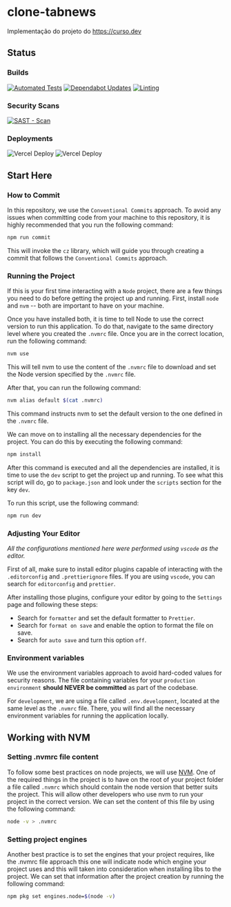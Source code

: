 # clone-tabnews

Implementação do projeto do https://curso.dev

## Status

### Builds

[![Automated Tests](https://github.com/BatistaGabriel/clone-tabnews/actions/workflows/tests.yaml/badge.svg)](https://github.com/BatistaGabriel/clone-tabnews/actions/workflows/tests.yaml) [![Dependabot Updates](https://github.com/BatistaGabriel/clone-tabnews/actions/workflows/dependabot/dependabot-updates/badge.svg)](https://github.com/BatistaGabriel/clone-tabnews/actions/workflows/dependabot/dependabot-updates) [![Linting](https://github.com/BatistaGabriel/clone-tabnews/actions/workflows/linting.yaml/badge.svg)](https://github.com/BatistaGabriel/clone-tabnews/actions/workflows/linting.yaml)

### Security Scans

[![SAST - Scan](https://github.com/BatistaGabriel/clone-tabnews/actions/workflows/sast.yaml/badge.svg)](https://github.com/BatistaGabriel/clone-tabnews/actions/workflows/sast.yaml)

### Deployments

![Vercel Deploy](https://deploy-badge.vercel.app/vercel/clone-tabnews-ashen-two?name=env%3A+production) ![Vercel Deploy](https://deploy-badge.vercel.app/vercel/clone-tabnews-git-model-user-gabriel-batistas-projects-0753aa41?name=env%3A+staging)

## Start Here

### How to Commit

In this repository, we use the `Conventional Commits` approach. To avoid any issues when committing code from your machine to this repository, it is highly recommended that you run the following command:

```bash
npm run commit
```

This will invoke the `cz` library, which will guide you through creating a commit that follows the `Conventional Commits` approach.

### Running the Project

If this is your first time interacting with a `Node` project, there are a few things you need to do before getting the project up and running. First, install `node` and `nvm` -- both are important to have on your machine.

Once you have installed both, it is time to tell Node to use the correct version to run this application. To do that, navigate to the same directory level where you created the `.nvmrc` file. Once you are in the correct location, run the following command:

```bash
nvm use
```

This will tell nvm to use the content of the `.nvmrc` file to download and set the Node version specified by the `.nvmrc` file.

After that, you can run the following command:

```bash
nvm alias default $(cat .nvmrc)
```

This command instructs nvm to set the default version to the one defined in the `.nvmrc` file.

We can move on to installing all the necessary dependencies for the project. You can do this by executing the following command:

```bash
npm install
```

After this command is executed and all the dependencies are installed, it is time to use the `dev` script to get the project up and running. To see what this script will do, go to `package.json` and look under the `scripts` section for the key `dev`.

To run this script, use the following command:

```bash
npm run dev
```

### Adjusting Your Editor

_All the configurations mentioned here were performed using `vscode` as the editor._

First of all, make sure to install editor plugins capable of interacting with the `.editorconfig` and `.prettierignore` files. If you are using `vscode`, you can search for `editorconfig` and `prettier`.

After installing those plugins, configure your editor by going to the `Settings` page and following these steps:

- Search for `formatter` and set the default formatter to `Prettier`.
- Search for `format on save` and enable the option to format the file on save.
- Search for `auto save` and turn this option `off`.

### Environment variables

We use the environment variables approach to avoid hard-coded values for security reasons. The file containing variables for your `production environment` **should NEVER be committed** as part of the codebase.

For `development`, we are using a file called `.env.development`, located at the same level as the `.nvmrc` file. There, you will find all the necessary environment variables for running the application locally.

## Working with NVM

### Setting .nvmrc file content

To follow some best practices on node projects, we will use [NVM](https://github.com/nvm-sh/nvm). One of the required things in the project is to have on the root of your project folder a file called `.nvmrc` which should contain the node version that better suits the project.
This will allow other developers who use nvm to run your project in the correct version. We can set the content of this file by using the following command:

```bash
node -v > .nvmrc
```

### Setting project engines

Another best practice is to set the engines that your project requires, like the .nvmrc file approach this one will indicate node which engine your project uses and this will taken into consideration when installing libs to the project.
We can set that information after the project creation by running the following command:

```bash
npm pkg set engines.node=$(node -v)
```
